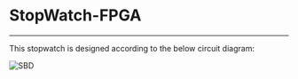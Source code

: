 # StopWatch-FPGA
---
This stopwatch is designed according to the below circuit diagram: 

 
![SBD](https://www.realdigital.org/img/c43fb84c342ba72119aa12857d950e23.svg)

